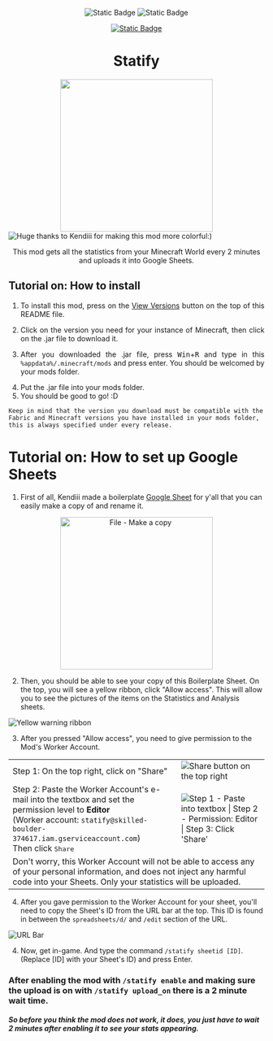 <div align=center>

![Static Badge](https://img.shields.io/badge/Fabric->=0.16.5-1f6feb?style=flat-square&link=https://fabricmc.net/use/installer/)
![Static Badge](https://img.shields.io/badge/Minecraft-1.21.1-green?style=flat-square&logo=Minetest&logoColor=white)
</div>
<div align=center id="versions">
  
  [![Static Badge](https://img.shields.io/badge/View_Versions-red?style=flat-square)](https://github.com/Soviaat/Statify/releases/)

</div>

<h1 align=center width=20>Statify</h1>

<div align=center><img src="https://cdn.discordapp.com/attachments/961185822730764298/1290378622129143859/rollicon-transparent.gif?ex=66fc3e3d&is=66faecbd&hm=9229bbd6634994e9433a3cac6860be69e5fce20dba2fee1805bed4b96cf59971&" width=300></div>

<img alt="Huge thanks to Kendiii for making this mod more colorful:)" src="https://cdn.discordapp.com/attachments/961185822730764298/1289953406261268641/image.png?ex=66fab23a&is=66f960ba&hm=86da77a02809a6695092c578b004832ac075000ec0d9237fcd46e3ed5c76706c&">

<p align=center>This mod gets all the statistics from your Minecraft World every 2 minutes and uploads it into Google Sheets.</p>

<div id="usage">

<h2>Tutorial on: How to install</h2>

<ol align=justify>
  <li>
  
  To install this mod, press on the [View Versions](https://github.com/Soviaat/Statify#versions) button on the top of this README file.
  </li>
  <li>Click on the version you need for your instance of Minecraft, then click on the .jar file to download it.</li>
  <li>
    
After you downloaded the .jar file, press <kbd>Win</kbd>+<kbd>R</kbd> and type in this ` %appdata%/.minecraft/mods ` and press enter. You should be welcomed by your mods folder.
  </li>
  <li>Put the .jar file into your mods folder.</li>
  <li>You should be good to go! :D</li>
</ol>
   
`
  Keep in mind that the version you download must be compatible with the
  Fabric and Minecraft versions you have installed in your mods folder, this is always specified under every release. 
`  
</div>

<div id="setup">

<h1>Tutorial on: How to set up Google Sheets</h1>

1. First of all, Kendiii made a boilerplate [Google Sheet](https://docs.google.com/spreadsheets/d/1nGZAkqGMEmltLfvBtCr4GKUFrnvnlBlJlPddw4Wj6sc/edit?usp=sharing) for y'all that you can easily make a copy of and rename it.
<div align="center">

<img alt="File - Make a copy" src="https://cdn.discordapp.com/attachments/961185822730764298/1289921706181525606/image.png?ex=66fa94b4&is=66f94334&hm=69830e631ea64a0fce2106c4982f86f7277b27723b8bb9dc039abf861dfa73e8&" width=300>
  
</div>



2. Then, you should be able to see your copy of this Boilerplate Sheet. On the top, you will see a yellow ribbon, click "Allow access". This will allow you to see the pictures of the items on the Statistics and Analysis sheets. 

<img alt="Yellow warning ribbon" src="https://cdn.discordapp.com/attachments/961185822730764298/1289925474868400128/image.png?ex=66fa9836&is=66f946b6&hm=384a6d74e54410d8a0fe2e599bd5757dff580422f9215c0eeb4f8692ac3d95aa&">

3. After you pressed "Allow access", you need to give permission to the Mod's Worker Account.

<table>
  <tr>
    <td>Step 1: On the top right, click on "Share"</td>
    <td>
      <img alt="Share button on the top right" src="https://cdn.discordapp.com/attachments/961185822730764298/1289928296565575701/image.png?ex=66fa9ad7&is=66f94957&hm=e3c8081433e047df58be652d449da47ebba6762b686dc16bc8f80a64da62a758&">
    </td>
  </tr>
  <tr>
    <td>
      Step 2: Paste the Worker Account's e-mail into the textbox and set the permission level to <b>Editor</b><br>
      (Worker account: <code>statify@skilled-boulder-374617.iam.gserviceaccount.com</code>)<br>
      Then click <kbd width=20>Share</kbd>
    </td>
    <td>
      <img alt="Step 1 - Paste into textbox | Step 2 - Permission: Editor | Step 3: Click 'Share'" src="https://cdn.discordapp.com/attachments/961185822730764298/1289935026385063976/image.png?ex=66faa11c&is=66f94f9c&hm=6997ef72ed09829bcafc1d49d266a7057908ccc84c1ee83338fa3e1ed4306b5c&">
    </td>
  </tr>
  <tr>
    <td colspan=2>Don't worry, this Worker Account will not be able to access any of your personal information, and does not inject any harmful code into your Sheets. Only your statistics will be uploaded.</td>
  </tr>
</table>

4. After you gave permission to the Worker Account for your sheet, you'll need to copy the Sheet's ID from the URL bar at the top. This ID is found in between the `spreadsheets/d/` and `/edit` section of the URL.

![URL Bar](https://cdn.discordapp.com/attachments/961185822730764298/1289926305860550821/image.png?ex=66fa98fc&is=66f9477c&hm=72f305a77030dc77ed4b9a2376456de715c3f0bc4d204c9c9a2c66876bdb6f70&)

4. Now, get in-game. And type the command `/statify sheetid [ID]`. (Replace [ID] with your Sheet's ID) and press Enter.

<h3>After enabling the mod with <code>/statify enable</code> and making sure the upload is on with <code>/statify upload_on</code> there is a 2 minute wait time.</h6>
<h5>So before you think the mod does not work, it does, you just have to wait 2 minutes after enabling it to see your stats appearing.</h5>

</div>

